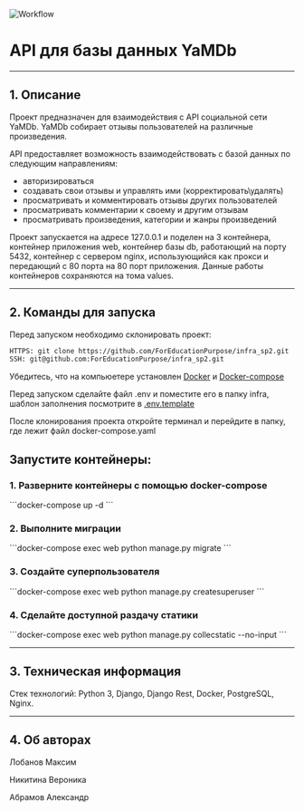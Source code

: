 ![Workflow](https://github.com/ForEducationPurpose/yamdb_final/actions/workflows/yamdb_workflow.yml/badge.svg?event=push)
# API для базы данных YaMDb

---
## 1. Описание

Проект предназначен для взаимодействия с API социальной сети YaMDb.
YaMDb собирает отзывы пользователей на различные произведения.

API предоставляет возможность взаимодействовать с базой данных по следующим направлениям:
  - авторизироваться
  - создавать свои отзывы и управлять ими (корректировать\удалять)
  - просматривать и комментировать отзывы других пользователей
  - просматривать комментарии к своему и другим отзывам
  - просматривать произведения, категории и жанры произведений

Проект запускается на адресе 127.0.0.1 и поделен на 3 контейнера, контейнер приложения web,
контейнер базы db, работающий на порту 5432, контейнер с сервером nginx, использующийся как прокси и передающий с 80 порта на 80 порт приложения.
Данные работы контейнеров сохраняются на тома values.

---
## 2. Команды для запуска

Перед запуском необходимо склонировать проект:
```bash
HTTPS: git clone https://github.com/ForEducationPurpose/infra_sp2.git
SSH: git@github.com:ForEducationPurpose/infra_sp2.git
```
Убедитесь, что на компьюетере установлен [Docker](https://docs.docker.com/desktop/install/linux-install/ "ссылка на гайд для Linux" ) и [Docker-compose](https://docs.docker.com/compose/install/ "на docker-compose")

Перед запуском сделайте файл .env и поместите его в папку infra, шаблон заполнения посмотрите в [.env.template](https://github.com/ForEducationPurpose/infra_sp2/blob/master/infra/.env.template "шаблон")

После клонирования проекта откройте терминал и перейдите в папку, где лежит файл docker-compose.yaml

<h2>Запустите контейнеры:</h2>
<h3> 1. Разверните контейнеры с помощью docker-compose </h3>
```docker-compose up -d
```
<h3> 2. Выполните миграции </h3>
```docker-compose exec web python manage.py migrate
```
<h3> 3. Создайте суперпользователя </h3>
```docker-compose exec web python manage.py createsuperuser
```
<h3> 4. Сделайте доступной раздачу статики </h3>
```docker-compose exec web python manage.py collecstatic --no-input
```

---
## 3. Техническая информация

Стек технологий: Python 3, Django, Django Rest, Docker, PostgreSQL, Nginx.

---
## 4. Об авторах 
Лобанов Максим

Никитина Вероника 

Абрамов Александр
